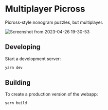 # Multiplayer Picross

Picross-style nonogram puzzles, but multiplayer.

![Screenshot from 2023-04-26 19-30-53](https://user-images.githubusercontent.com/37254797/234717092-0a9faa7d-0a56-46ae-a09b-36d4c12bb848.png)

## Developing

Start a development server:

```bash
yarn dev
```

## Building

To create a production version of the webapp:

```bash
yarn build
```
